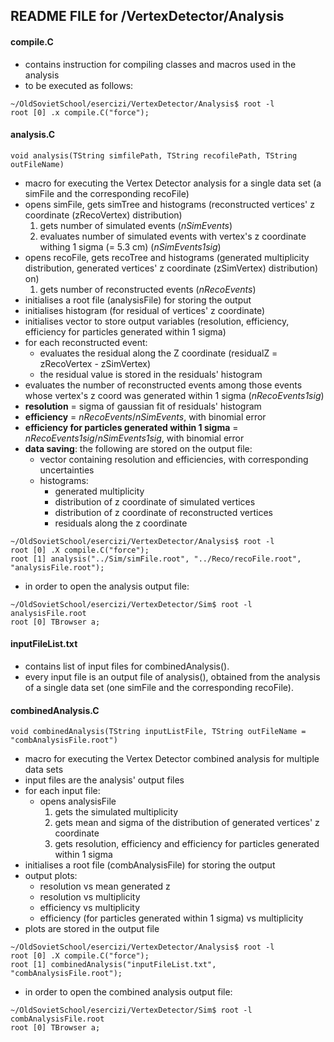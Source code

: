 ## README FILE for /VertexDetector/Analysis


#### compile.C
- contains instruction for compiling classes and macros used in the analysis
- to be executed as follows:
```
~/OldSovietSchool/esercizi/VertexDetector/Analysis$ root -l
root [0] .x compile.C("force");
```


#### analysis.C

```
void analysis(TString simfilePath, TString recofilePath, TString outFileName)
```
- macro for executing the Vertex Detector analysis for a single data set (a simFile and the corresponding recoFile)
- opens simFile, gets simTree and histograms (reconstructed vertices' z coordinate (zRecoVertex) distribution)
  1) gets number of simulated events (*nSimEvents*)
  2) evaluates number of simulated events with vertex's z coordinate withing 1 sigma (= 5.3 cm) (*nSimEvents1sig*)
- opens recoFile, gets recoTree and histograms (generated multiplicity distribution, generated vertices' z coordinate (zSimVertex) distribution)
on)
  1) gets number of reconstructed events (*nRecoEvents*)
- initialises a root file (analysisFile) for storing the output
- initialises histogram (for residual of vertices' z coordinate)
- initialises vector to store output variables (resolution, efficiency, efficiency for particles generated within 1 sigma)
- for each reconstructed event:
  - evaluates the residual along the Z coordinate (residualZ = zRecoVertex - zSimVertex)
  - the residual value is stored in the residuals' histogram
- evaluates the number of reconstructed events among those events whose vertex's z coord was generated within 1 sigma (*nRecoEvents1sig*)
- **resolution** = sigma of gaussian fit of residuals' histogram
- **efficiency** = *nRecoEvents*/*nSimEvents*, with binomial error
- **efficiency for particles generated within 1 sigma** = *nRecoEvents1sig*/*nSimEvents1sig*, with binomial error
- **data saving**: the following are stored on the output file:
  - vector containing resolution and efficiencies, with corresponding uncertainties
  - histograms:
    - generated multiplicity
    - distribution of z coordinate of simulated vertices
    - distribution of z coordinate of reconstructed vertices
    - residuals along the z coordinate
```
~/OldSovietSchool/esercizi/VertexDetector/Analysis$ root -l
root [0] .X compile.C("force");
root [1] analysis("../Sim/simFile.root", "../Reco/recoFile.root", "analysisFile.root");
```
- in order to open the analysis output file:
```
~/OldSovietSchool/esercizi/VertexDetector/Sim$ root -l analysisFile.root
root [0] TBrowser a;
```



#### inputFileList.txt
- contains list of input files for combinedAnalysis().
- every input file is an output file of analysis(), obtained from the analysis of a single data set (one simFile and the corresponding recoFile).


#### combinedAnalysis.C

```
void combinedAnalysis(TString inputListFile, TString outFileName = "combAnalysisFile.root")
```
- macro for executing the Vertex Detector combined analysis for multiple data sets
- input files are the analysis' output files
- for each input file:
  - opens analysisFile
    1) gets the simulated multiplicity
    2) gets mean and sigma of the distribution of generated vertices' z coordinate
    3) gets resolution, efficiency and efficiency for particles generated within 1 sigma
- initialises a root file (combAnalysisFile) for storing the output
- output plots:
  - resolution vs mean generated z
  - resolution vs multiplicity
  - efficiency vs multiplicity
  - efficiency (for particles generated within 1 sigma) vs multiplicity
- plots are stored in the output file
```
~/OldSovietSchool/esercizi/VertexDetector/Analysis$ root -l
root [0] .X compile.C("force");
root [1] combinedAnalysis("inputFileList.txt", "combAnalysisFile.root");
```
- in order to open the combined analysis output file:
```
~/OldSovietSchool/esercizi/VertexDetector/Sim$ root -l combAnalysisFile.root
root [0] TBrowser a;
```
